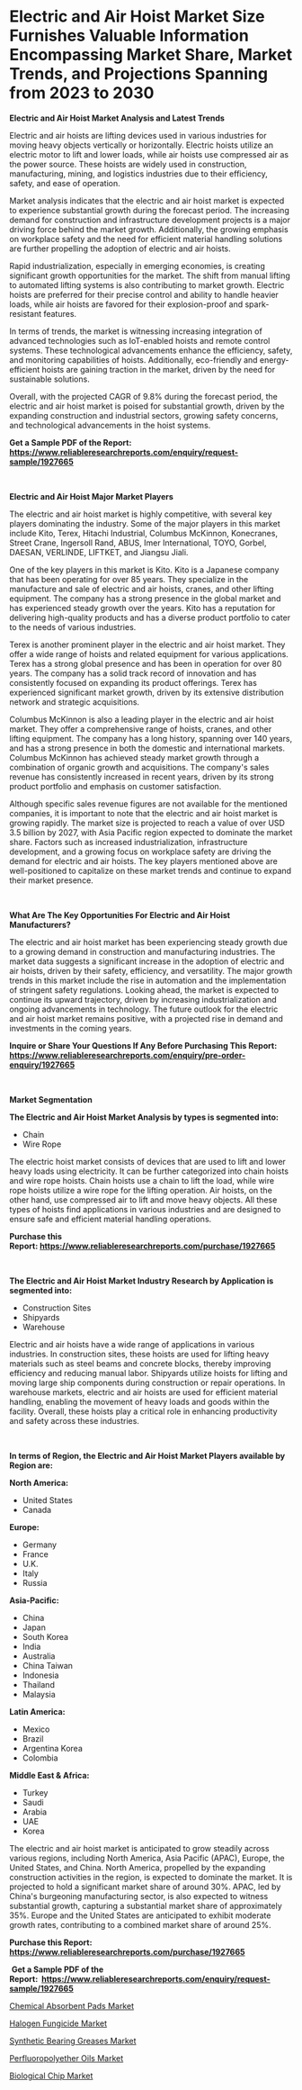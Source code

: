 <p><h1>Electric and Air Hoist Market Size Furnishes Valuable Information Encompassing Market Share, Market Trends, and Projections Spanning from 2023 to 2030</h1></p><p><strong>Electric and Air Hoist Market Analysis and Latest Trends</strong></p>
<p><p>Electric and air hoists are lifting devices used in various industries for moving heavy objects vertically or horizontally. Electric hoists utilize an electric motor to lift and lower loads, while air hoists use compressed air as the power source. These hoists are widely used in construction, manufacturing, mining, and logistics industries due to their efficiency, safety, and ease of operation.</p><p>Market analysis indicates that the electric and air hoist market is expected to experience substantial growth during the forecast period. The increasing demand for construction and infrastructure development projects is a major driving force behind the market growth. Additionally, the growing emphasis on workplace safety and the need for efficient material handling solutions are further propelling the adoption of electric and air hoists.</p><p>Rapid industrialization, especially in emerging economies, is creating significant growth opportunities for the market. The shift from manual lifting to automated lifting systems is also contributing to market growth. Electric hoists are preferred for their precise control and ability to handle heavier loads, while air hoists are favored for their explosion-proof and spark-resistant features.</p><p>In terms of trends, the market is witnessing increasing integration of advanced technologies such as IoT-enabled hoists and remote control systems. These technological advancements enhance the efficiency, safety, and monitoring capabilities of hoists. Additionally, eco-friendly and energy-efficient hoists are gaining traction in the market, driven by the need for sustainable solutions.</p><p>Overall, with the projected CAGR of 9.8% during the forecast period, the electric and air hoist market is poised for substantial growth, driven by the expanding construction and industrial sectors, growing safety concerns, and technological advancements in the hoist systems.</p></p>
<p><strong>Get a Sample PDF of the Report:&nbsp; <a href="https://www.reliableresearchreports.com/enquiry/request-sample/1927665">https://www.reliableresearchreports.com/enquiry/request-sample/1927665</a></strong></p>
<p>&nbsp;</p>
<p><strong>Electric and Air Hoist Major Market Players</strong></p>
<p><p>The electric and air hoist market is highly competitive, with several key players dominating the industry. Some of the major players in this market include Kito, Terex, Hitachi Industrial, Columbus McKinnon, Konecranes, Street Crane, Ingersoll Rand, ABUS, Imer International, TOYO, Gorbel, DAESAN, VERLINDE, LIFTKET, and Jiangsu Jiali.</p><p>One of the key players in this market is Kito. Kito is a Japanese company that has been operating for over 85 years. They specialize in the manufacture and sale of electric and air hoists, cranes, and other lifting equipment. The company has a strong presence in the global market and has experienced steady growth over the years. Kito has a reputation for delivering high-quality products and has a diverse product portfolio to cater to the needs of various industries. </p><p>Terex is another prominent player in the electric and air hoist market. They offer a wide range of hoists and related equipment for various applications. Terex has a strong global presence and has been in operation for over 80 years. The company has a solid track record of innovation and has consistently focused on expanding its product offerings. Terex has experienced significant market growth, driven by its extensive distribution network and strategic acquisitions.</p><p>Columbus McKinnon is also a leading player in the electric and air hoist market. They offer a comprehensive range of hoists, cranes, and other lifting equipment. The company has a long history, spanning over 140 years, and has a strong presence in both the domestic and international markets. Columbus McKinnon has achieved steady market growth through a combination of organic growth and acquisitions. The company's sales revenue has consistently increased in recent years, driven by its strong product portfolio and emphasis on customer satisfaction.</p><p>Although specific sales revenue figures are not available for the mentioned companies, it is important to note that the electric and air hoist market is growing rapidly. The market size is projected to reach a value of over USD 3.5 billion by 2027, with Asia Pacific region expected to dominate the market share. Factors such as increased industrialization, infrastructure development, and a growing focus on workplace safety are driving the demand for electric and air hoists. The key players mentioned above are well-positioned to capitalize on these market trends and continue to expand their market presence.</p></p>
<p>&nbsp;</p>
<p><strong>What Are The Key Opportunities For Electric and Air Hoist Manufacturers?</strong></p>
<p><p>The electric and air hoist market has been experiencing steady growth due to a growing demand in construction and manufacturing industries. The market data suggests a significant increase in the adoption of electric and air hoists, driven by their safety, efficiency, and versatility. The major growth trends in this market include the rise in automation and the implementation of stringent safety regulations. Looking ahead, the market is expected to continue its upward trajectory, driven by increasing industrialization and ongoing advancements in technology. The future outlook for the electric and air hoist market remains positive, with a projected rise in demand and investments in the coming years.</p></p>
<p><strong>Inquire or Share Your Questions If Any Before Purchasing This Report: <a href="https://www.reliableresearchreports.com/enquiry/pre-order-enquiry/1927665">https://www.reliableresearchreports.com/enquiry/pre-order-enquiry/1927665</a></strong></p>
<p>&nbsp;</p>
<p><strong>Market Segmentation</strong></p>
<p><strong>The Electric and Air Hoist Market Analysis by types is segmented into:</strong></p>
<p><ul><li>Chain</li><li>Wire Rope</li></ul></p>
<p><p>The electric hoist market consists of devices that are used to lift and lower heavy loads using electricity. It can be further categorized into chain hoists and wire rope hoists. Chain hoists use a chain to lift the load, while wire rope hoists utilize a wire rope for the lifting operation. Air hoists, on the other hand, use compressed air to lift and move heavy objects. All these types of hoists find applications in various industries and are designed to ensure safe and efficient material handling operations.</p></p>
<p><strong>Purchase this Report:&nbsp;<a href="https://www.reliableresearchreports.com/purchase/1927665">https://www.reliableresearchreports.com/purchase/1927665</a></strong></p>
<p>&nbsp;</p>
<p><strong>The Electric and Air Hoist Market Industry Research by Application is segmented into:</strong></p>
<p><ul><li>Construction Sites</li><li>Shipyards</li><li>Warehouse</li></ul></p>
<p><p>Electric and air hoists have a wide range of applications in various industries. In construction sites, these hoists are used for lifting heavy materials such as steel beams and concrete blocks, thereby improving efficiency and reducing manual labor. Shipyards utilize hoists for lifting and moving large ship components during construction or repair operations. In warehouse markets, electric and air hoists are used for efficient material handling, enabling the movement of heavy loads and goods within the facility. Overall, these hoists play a critical role in enhancing productivity and safety across these industries.</p></p>
<p>&nbsp;</p>
<p><strong>In terms of Region, the Electric and Air Hoist Market Players available by Region are:</strong></p>
<p>
    <p> <strong> North America: </strong>
        <ul>
            <li>United States</li>
            <li>Canada</li>
        </ul>
        </p> 
    <p> <strong> Europe: </strong>
        <ul>
            <li>Germany</li>
            <li>France</li>
            <li>U.K.</li>
            <li>Italy</li>
            <li>Russia</li>
        </ul>
        </p> 
    <p> <strong> Asia-Pacific: </strong>
        <ul>
            <li>China</li>
            <li>Japan</li>
            <li>South Korea</li>
            <li>India</li>
            <li>Australia</li>
            <li>China Taiwan</li>
            <li>Indonesia</li>
            <li>Thailand</li>
            <li>Malaysia</li>
        </ul>
        </p> 
    <p> <strong> Latin America: </strong>
        <ul>
            <li>Mexico</li>
            <li>Brazil</li>
            <li>Argentina Korea</li>
            <li>Colombia</li>
        </ul>
        </p> 
    <p> <strong> Middle East & Africa: </strong>
        <ul>
            <li>Turkey</li>
            <li>Saudi</li>
            <li>Arabia</li>
            <li>UAE</li>
            <li>Korea</li>
        </ul>
    </p>
    </p>
<p><p>The electric and air hoist market is anticipated to grow steadily across various regions, including North America, Asia Pacific (APAC), Europe, the United States, and China. North America, propelled by the expanding construction activities in the region, is expected to dominate the market. It is projected to hold a significant market share of around 30%. APAC, led by China's burgeoning manufacturing sector, is also expected to witness substantial growth, capturing a substantial market share of approximately 35%. Europe and the United States are anticipated to exhibit moderate growth rates, contributing to a combined market share of around 25%.</p></p>
<p><strong>Purchase this Report: <a href="https://www.reliableresearchreports.com/purchase/1927665">https://www.reliableresearchreports.com/purchase/1927665</a></strong></p>
<p>&nbsp;<strong>Get a Sample PDF of the Report:&nbsp;&nbsp;<a href="https://www.reliableresearchreports.com/enquiry/request-sample/1927665">https://www.reliableresearchreports.com/enquiry/request-sample/1927665</a></strong></p>
<p><strong></strong></p>
<p><p><a href="https://medium.com/@henrykihn/chemical-absorbent-pads-market-trends-and-market-analysis-forecasted-for-period-2023-2030-5e2daf1a684e">Chemical Absorbent Pads Market</a></p><p><a href="https://www.linkedin.com/pulse/decoding-halogen-fungicide-market-deep-dive-latest-trends-segmentation-4vcye/">Halogen Fungicide Market</a></p><p><a href="https://www.linkedin.com/pulse/synthetic-bearing-greases-market-size-2023-2030-global-industrial-hgcte/">Synthetic Bearing Greases Market</a></p><p><a href="https://www.linkedin.com/pulse/perfluoropolyether-oils-market-size-growth-forecast-from-2023-1kvxe/">Perfluoropolyether Oils Market</a></p><p><a href="https://medium.com/@beaugrant15/decoding-biological-chip-market-metrics-market-share-trends-and-growth-patterns-dd4e1cad2988">Biological Chip Market</a></p></p>